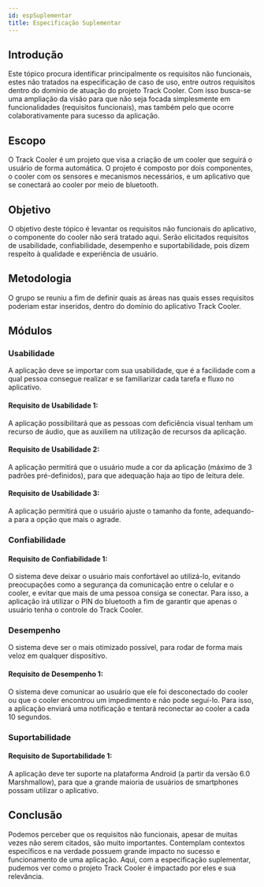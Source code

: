```yaml
---
id: espSuplementar
title: Especificação Suplementar
---
```


## Introdução

Este tópico procura identificar principalmente os requisitos não funcionais, estes
não tratados na especificação de caso de uso, entre outros requisitos dentro do domínio
de atuação do projeto Track Cooler. Com isso busca-se uma ampliação da visão para que
não seja focada simplesmente em funcionalidades (requisitos funcionais), mas também
pelo que ocorre colaborativamente para sucesso da aplicação.

## Escopo

O Track Cooler é um projeto que visa a criação de um cooler que seguirá o usuário de forma automática. O projeto é composto por dois componentes, o cooler com os
sensores e mecanismos necessários, e um aplicativo que se conectará ao cooler por meio
de bluetooth.

## Objetivo

O objetivo deste tópico é levantar os requisitos não funcionais do aplicativo, o
componente do cooler não será tratado aqui. Serão elicitados requisitos de usabilidade,
confiabilidade, desempenho e suportabilidade, pois dizem respeito à qualidade e experiência de usuário.

## Metodologia   

O grupo se reuniu a fim de definir quais as áreas nas quais esses requisitos poderiam
estar inseridos, dentro do domínio do aplicativo Track Cooler.

## Módulos

### Usabilidade

A aplicação deve se importar com sua usabilidade, que é a facilidade com a qual
pessoa consegue realizar e se familiarizar cada tarefa e fluxo no aplicativo.

#### Requisito de Usabilidade 1:

A aplicação possibilitará que as pessoas com deficiência visual tenham um recurso
de áudio, que as auxiliem na utilização de recursos da aplicação.

#### Requisito de Usabilidade 2:

A aplicação permitirá que o usuário mude a cor da aplicação (máximo de 3 padrões
pré-definidos), para que adequação haja ao tipo de leitura dele.

#### Requisito de Usabilidade 3:

A aplicação permitirá que o usuário ajuste o tamanho da fonte, adequando-a para
a opção que mais o agrade.

### Confiabilidade

#### Requisito de Confiabilidade 1:

O sistema deve deixar o usuário mais confortável ao utilizá-lo, evitando preocupações
como a segurança da comunicação entre o celular e o cooler, e evitar que mais de uma pessoa consiga se conectar. Para isso, a aplicação irá utilizar o PIN do bluetooth
a fim de garantir que apenas o usuário tenha o controle do Track Cooler.

### Desempenho  

O sistema deve ser o mais otimizado possível, para rodar de forma mais veloz em
qualquer dispositivo.

#### Requisito de Desempenho 1:

O sistema deve comunicar ao usuário que ele foi desconectado do cooler ou que o
cooler encontrou um impedimento e não pode seguí-lo. Para isso, a aplicação enviará
uma notificação e tentará reconectar ao cooler a cada 10 segundos.

### Suportabilidade

#### Requisito de Suportabilidade 1:

A aplicação deve ter suporte na plataforma Android (a partir da versão 6.0 Marshmallow), para que a grande maioria de usuários de smartphones possam utilizar o
aplicativo.

## Conclusão

Podemos perceber que os requisitos não funcionais, apesar de muitas vezes não
serem citados, são muito importantes. Contemplam contextos específicos e na verdade
possuem grande impacto no sucesso e funcionamento de uma aplicação. Aqui, com a
especificação suplementar, pudemos ver como o projeto Track Cooler é impactado por eles e sua relevância.
